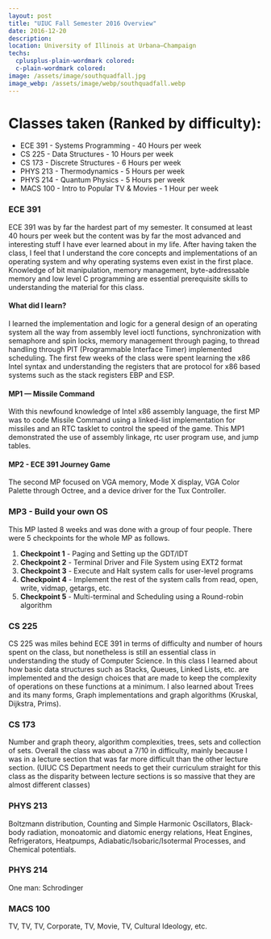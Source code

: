 ```yaml
---
layout: post
title: "UIUC Fall Semester 2016 Overview"
date: 2016-12-20
description: 
location: University of Illinois at Urbana–Champaign
techs:
  cplusplus-plain-wordmark colored:
  c-plain-wordmark colored:
image: /assets/image/southquadfall.jpg
image_webp: /assets/image/webp/southquadfall.webp
---
```


# Classes taken (Ranked by difficulty):
<ul>
  <li> ECE 391 - Systems Programming  - 40 Hours per week</li>
  <li> CS 225 - Data Structures - 10 Hours per week</li>
  <li> CS 173 - Discrete Structures - 6 Hours per week</li>
  <li> PHYS 213 - Thermodynamics - 5 Hours per week </li>
  <li> PHYS 214 - Quantum Physics - 5 Hours per week </li>
  <li> MACS 100 - Intro to Popular TV & Movies - 1 Hour per week </li>
</ul>

### ECE 391

ECE 391 was by far the hardest part of my semester.  It consumed at least 40
hours per week but the content was by far the most advanced and interesting
stuff I have ever learned about in my life.  After having taken the class, I
feel that I understand the core concepts and implementations of an operating
system and why operating systems even exist in the first place.  Knowledge of
bit manipulation, memory management, byte-addressable memory and low level C
programming are essential prerequisite skills to understanding the material for
this class.

#### What did I learn? 

I learned the implementation and logic for a general design of an operating
system all the way from assembly level ioctl functions, synchronization with
semaphore and spin locks, memory management through paging, to thread handling
through PIT (Programmable Interface Timer) implemented scheduling.  The first
few weeks of the class were spent learning the x86 Intel syntax and
understanding the registers that are protocol for x86 based systems such as the
stack registers EBP and ESP.

#### MP1 — Missile Command

With this newfound knowledge of Intel x86 assembly language, the first MP was to
code Missile Command using a linked-list implementation for missiles and an RTC
tasklet to control the speed of the game. This MP1 demonstrated the use of
assembly linkage, rtc user program use, and jump tables.

#### MP2 - ECE 391 Journey Game

The second MP focused on VGA memory, Mode X display, VGA Color Palette through
Octree, and a device driver for the Tux Controller.

### MP3 - Build your own OS

This MP lasted 8 weeks and was done with a group of four people. There were 5
checkpoints for the whole MP as follows.

<ol> <li><b>Checkpoint 1</b> - Paging and Setting up the GDT/IDT</li>
<li><b>Checkpoint 2</b> - Terminal Driver and File System using EXT2 format</li>
<li><b>Checkpoint 3</b> - Execute and Halt system calls for user-level
programs</li> <li><b>Checkpoint 4</b> - Implement the rest of the system calls
from read, open, write, vidmap, getargs, etc.</li> <li><b>Checkpoint 5</b> -
Multi-terminal and Scheduling using a Round-robin algorithm</li> </ol>

### CS 225 

CS 225 was miles behind ECE 391 in terms of difficulty and number of hours spent
on the class, but nonetheless is still an essential class in understanding the
study of Computer Science.  In this class I learned about how basic data
structures such as Stacks, Queues, Linked Lists, etc. are implemented and the
design choices that are made to keep the complexity of operations on these
functions at a minimum.  I also learned about Trees and its many forms, Graph
implementations and graph algorithms (Kruskal, Dijkstra, Prims).

### CS 173 

Number and graph theory, algorithm complexities, trees, sets and collection of
sets. Overall the class was about a 7/10 in difficulty, mainly because I was in
a lecture section that was far more difficult than the other lecture section.
(UIUC CS Department needs to get their curriculum straight for this class as the
disparity between lecture sections is so massive that they are almost different
classes)

### PHYS 213 

Boltzmann distribution, Counting and Simple Harmonic Oscillators, Black-body
radiation, monoatomic and diatomic energy relations, Heat Engines,
Refrigerators, Heatpumps, Adiabatic/Isobaric/Isotermal Processes, and Chemical
potentials.

### PHYS 214 

One man: Schrodinger

### MACS 100 

TV, TV, TV, Corporate, TV, Movie, TV, Cultural Ideology, etc.
